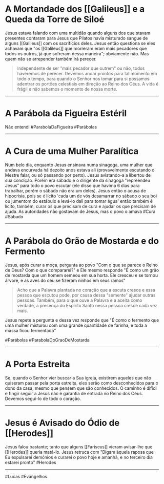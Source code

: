 # A Mortandade dos [[Galileus]] e a Queda da Torre de Siloé
Jesus estava falando com uma multidão quando alguns dos que stavam presentes contaram para Jesus que Pilatos havia misturado sangue de alguns [[Galileus]] com os sacrifícios deles.
Jesus então questiona se eles achavam que "os [[Galileus]] que morreram eram mais pecadores que todos os outros, já que sofreram dessa maneira"; obviamente não. Mas quem não se arrepender também irá perecer.
> Independente de ser "mais pecador que outrem" ou não, todos haveremos de perecer. Devemos andar prontos para tal momento em todo o tempo, para quando o Senhor nos tomar para si possamos adentrar os portões celestiais em direção ao Reino dos Céus. A vida é frágil e não sabemos o momento de nossa morte.

---
# A Parábola da Figueira Estéril
Não entendi
#ParabolaDaFigueira
#Parábolas 

---
# A Cura de uma Mulher Paralítica
Num belo dia, enquanto Jesus ensinava numa sinagoga, uma mulher que andava encurvada há dezoito anos estava ali (provavelmente escutando o Mestre falar, ou só passando por perto). Jesus avistando-a a libertou de sua condição. Porém era sábado e o dirigente da sinagoga "repreendeu Jesus" para todo o povo escutar (ele disse que havima 6 dias para trabalhar, porém o sábado não era um deles).
Jesus então o acusa de hipocrisia, pois se é lícito 'cada um de vós desamarrar no sábado o seu boi ou jumentom do estábulo e levá-lo dali para tomar água' então também é lícito, também, curar os que precisam de cura e ajudar os que precisam de ajuda.
As autoridades não gostavam de Jesus, mas o povo o amava
#Cura
#Sábado 

---
# A Parábola do Grão de Mostarda e do Fermento
Jesus, após curar a moça, pergunta ao povo "Com o que se parece o Reino de Deus? Com o que compararei?" e Ele mesmo responde "É como um grão de mostarda que um homem semeou em sua horta. Ele cresceu e se tornou árvore, e as aves do céu se fizeram ninhos em seus ramos"
> Acho que a Palavra plantada no coração que a escuta cresce e essa pessoa que escutou pode, por causa dessa "semente" ajudar outras pessoas. Também, para o que ouve a Palavra e a aceita como verdade, a presença do Espírito Santo nessa pessoa cresce cada vez mais.

Jesus repete a pergunta e dessa vez responde que "É como o fermento que uma mulher misturou com uma grande quantidade de farinha, e toda a massa ficou fermentada"

#Parábolas 
#ParabolaDoGraoDeMostarda

---
# A Porta Estreita
Se, quando o Senhor vier buscar a Sua igreja, existirem aqueles que não quiseram passar pela porta estreita, eles serão como desconhecidos para o dono da casa, mesmo que pensem que são conhecidos. O caminho é difícil e fingir seguir a Jesus não é garantia de entrada no Reino dos Céus. Devemos segui-lo de todo o coração.

---
# Jesus é Avisado do Ódio de [[Herodes]]
Jesus falou bastante; tanto que alguns [[Fariseus]] vieram avisar-lhe que [[Herodes]] queria matá-lo. Jesus retruca com "Digam àquela raposa que Eu expulsarei demônios e curarei o povo hoje e amanhã, e no terceiro dia estarei pronto"
#Herodes

---
#Lucas 
#Evangelhos 